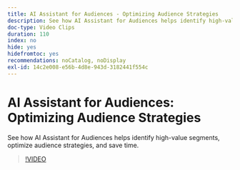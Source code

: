 ```yaml
---
title: AI Assistant for Audiences - Optimizing Audience Strategies
description: See how AI Assistant for Audiences helps identify high-value segments, optimize audience strategies, and save time.
doc-type: Video Clips
duration: 110
index: no
hide: yes
hidefromtoc: yes
recommendations: noCatalog, noDisplay
exl-id: 14c2e008-e56b-4d8e-943d-3182441f554c
---
```

# AI Assistant for Audiences: Optimizing Audience Strategies

See how AI Assistant for Audiences helps identify high-value segments, optimize audience strategies, and save time.

<!-- 62_S508_3442517_109_ai-assistant-for-audiences-optimizing-audience-strategies -->
>[!VIDEO](https://video.tv.adobe.com/v/3458285/?learn=on&enablevpops=true)
